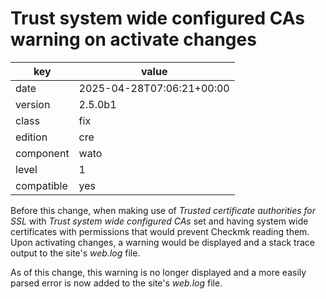 [//]: # (werk v2)
# Trust system wide configured CAs warning on activate changes

key        | value
---------- | ---
date       | 2025-04-28T07:06:21+00:00
version    | 2.5.0b1
class      | fix
edition    | cre
component  | wato
level      | 1
compatible | yes

Before this change, when making use of *Trusted certificate authorities for SSL* with *Trust system wide configured CAs* set and having system wide certificates with permissions that would prevent Checkmk reading them. Upon activating changes, a warning would be displayed and a stack trace output to the site's *web.log* file.

As of this change, this warning is no longer displayed and a more easily parsed error is now added to the site's *web.log* file.
